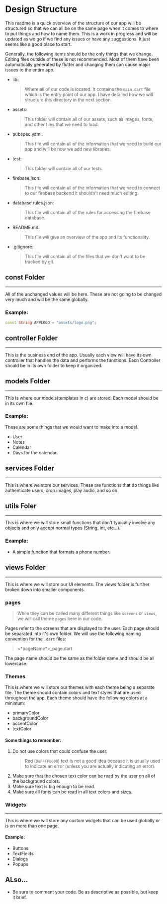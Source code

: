# Design Structure
This readme is a quick overview of the structure of our app will be structured so that we can all be on the same page when it comes to where to put things and how to name them. This is a work in progress and will be updated as we go if we find any issues or have any suggestions. It just seems like a good place to start.

Generally, the following items should be the only things that we change. Editing files outside of these is not recommended. Most of them have been automatically generated by flutter and changing them can cause major issues to the entire app.

- lib:
  > Where all of our code is located. It contains the `main.dart` file which is the entry point of our app. I have detailed how we will structure this directory in the next section.
- assets: 
  >This folder will contain all of our assets, such as images, fonts, and other files that we need to load.
- pubspec.yaml: 
  >This file will contain all of the information that we need to build our app and will be how we add new libraries.
- test:
  >This folder will contain all of our tests.
- firebase.json:
  >This file will contain all of the information that we need to connect to our firebase backend it shouldn't need much editing.
- database.rules.json:
  >This file will contain all of the rules for accessing the firebase database.
- README.md:
  >This file will give an overview of the app and its functionality.
- .gitignore:
  >This file will contain all of the files that we don't want to be tracked by git.

## const Folder
---
All of the unchanged values will be here.
These are not going to be changed very much and will be the same globally. 

### Example:

```dart
const String APPLOGO = "assets/logo.png";
```

## controller Folder
---
This is the business end of the app. Usually each view will have its own controller that handles the data and performs the functions. Each Controller should be in its own folder to keep it organized.

## models Folder
---
This is where our models(templates in c) are stored. Each model should be in its own file.

### Example:

These are some things that we would want to make into a model.

- User
- Notes
- Calendar
- Days for the calendar.
  
## services Folder
---

This is where we store our services. These are functions that do things like authenticate users, crop images, play audio, and so on.

## utils Foler
---

This is where we will store small functions that don't typically involve any objects and only accept normal types (String, int, etc...).

### Example:

- A simple function that formats a phone number.

## views Folder
---
This is where we will store our UI elements. The views folder is further broken down into smaller components.

### pages

>While they can be called many different things like `screens` or `views`, we will call theme `pages` here in our code. 

Pages refer to the screens that are displayed to the user. Each page should be separated into it's own folder. We will use the following naming convention for the `.dart` files:

> <\*pageName\*>_page.dart

The page name should be the same as the folder name and should be all lowercase.

### Themes

This is where we will store our themes with each theme being a separate file. The theme should contain colors and text styles that are used throughout the app. Each theme should have the following colors at a minimum:
- primaryColor
- backgroundColor
- accentColor
- textColor

#### Some things to remember:

1. Do not use colors that could confuse the user. 
   > Red (`0xFFFF0000`) text is not a good idea because it is usually used to indicate an error (unless you are actually indicating an error).
2. Make sure that the chosen text color can be read by the user on all of the background colors.
3. Make sure text is big enough to be read.
4. Make sure all fonts can be read in all text colors and sizes.

### Widgets
---
This is where we will store any custom widgets that can be used globally or is on more than one page.
#### Example:
- Buttons
- TextFields
- Dialogs
- Popups


## ALso...
- Be sure to comment your code. Be as descriptive as possible, but keep it brief. 